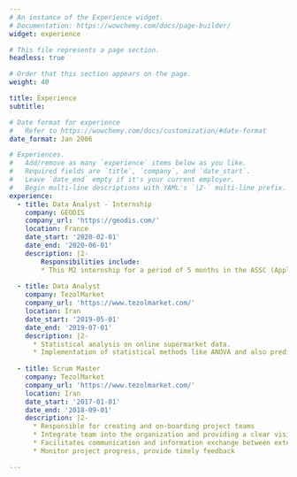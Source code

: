 ```yaml
---
# An instance of the Experience widget.
# Documentation: https://wowchemy.com/docs/page-builder/
widget: experience

# This file represents a page section.
headless: true

# Order that this section appears on the page.
weight: 40

title: Experience
subtitle:

# Date format for experience
#   Refer to https://wowchemy.com/docs/customization/#date-format
date_format: Jan 2006

# Experiences.
#   Add/remove as many `experience` items below as you like.
#   Required fields are `title`, `company`, and `date_start`.
#   Leave `date_end` empty if it's your current employer.
#   Begin multi-line descriptions with YAML's `|2-` multi-line prefix.
experience:
  - title: Data Analyst - Internship
    company: GEODIS
    company_url: 'https://geodis.com/'
    location: France
    date_start: '2020-02-01'
    date_end: '2020-06-01'
    description: |2-
        Responsibilities include:
        * This M2 internship for a period of 5 months in the ASSC (Application Shared Service Center) team and             worked on TMS (Transport Management System). Evaluate usage trends and detect / anticipate performance           degradations, their origins and combining the use of the application by user / business profile, define           a mapping of these uses, and define the necessary and sufficient authorizations by profile.
        
  - title: Data Analyst
    company: TezolMarket
    company_url: 'https://www.tezolmarket.com/'
    location: Iran
    date_start: '2019-05-01'
    date_end: '2019-07-01'
    description: |2-
      * Statistical analysis on online supermarket data.
      * Implementation of statistical methods like ANOVA and also predict needs based on their results.
      
  - title: Scrum Master
    company: TezolMarket
    company_url: 'https://www.tezolmarket.com/'
    location: Iran
    date_start: '2017-01-01'
    date_end: '2018-09-01'
    description: |2-
      * Responsible for creating and on-boarding project teams
      * Integrate team into the organization and providing a clear vision of the product
      * Facilitates communication and information exchange between external groups and the team
      * Monitor project progress, provide timely feedback

---
```

